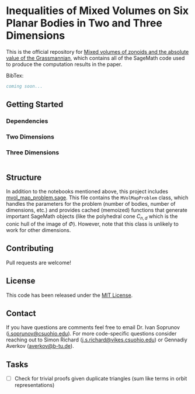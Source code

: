 # Inequalities of Mixed Volumes on Six Planar Bodies in Two and Three Dimensions

This is the official repository for [Mixed volumes of zonoids and the absolute value of the Grassmannian](https://arxiv.org/abs/2404.02842), which contains all of the SageMath code used to produce the computation results in the paper.

BibTex:
```bib
coming soon...
```

## Getting Started

### Dependencies


### Two Dimensions


### Three Dimensions
```python

```


## Structure

In addition to the notebooks mentioned above, this project includes [mvol_map_problem.sage](./6_zonoids_dim_2/mvol_map_problem.sage). This file contains the `MVolMapProblem` class, which handles the parameters for the problem (number of bodies, number of dimensions, etc.) and provides cached (memoized) functions that generate important SageMath objects (like the polyhedral cone $C_{n,d}$ which is the conic hull of the image of $\Phi$). However, note that this class is unlikely to work for other dimensions.


## Contributing
Pull requests are welcome!

## License
This code has been released under the [MIT License](./LICENSE).

## Contact
If you have questions are comments feel free to email Dr. Ivan Soprunov (i.soprunov@csuohio.edu). For more code-specific questions consider reaching out to Simon Richard (j.s.richard@vikes.csuohio.edu) or Gennadiy Averkov (averkov@b-tu.de).


## Tasks
- [ ] Check for trivial proofs given duplicate triangles (sum like terms in orbit representations)
